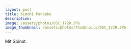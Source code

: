 ```yaml
---
layout: post
title: Kimchi Pancake
description: 
image: /assets/photos/DSC_1720.JPG
image_thumbnail: /assets/photos/thumbnails/DSC_1720.JPG
---
```


Mit Spinat.